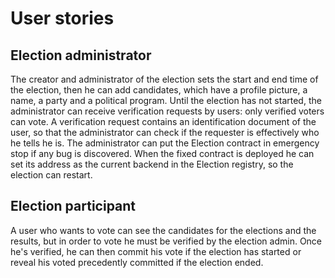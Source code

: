 # User stories

## Election administrator

The creator and administrator of the election sets the start and end time of the election, then he can add candidates, which have a profile picture, a name, a party and a political program.
Until the election has not started, the administrator can receive verification requests by users: only verified voters can vote. A verification request contains an identification document of the user, so that the administrator can check if the requester is effectively who he tells he is.
The administrator can put the Election contract in emergency stop if any bug is discovered. When the fixed contract is deployed he can set its address as the current backend in the Election registry, so the election can restart.

## Election participant

A user who wants to vote can see the candidates for the elections and the results, but in order to vote he must be verified by the election admin.
Once he's verified, he can then commit his vote if the election has started or reveal his voted precedently committed if the election ended.
